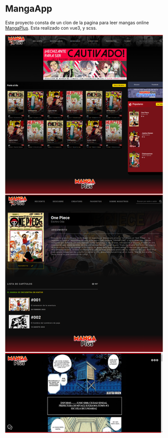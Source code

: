 # MangaApp 
Este proyecto consta de un clon de la pagina para leer mangas online <a href="https://mangaplus.shueisha.co.jp/updates">MangaPlus</a>.
Esta realizado con vue3, y scss.

<img src="public/screenshotv3.png" alt="screenshotv3" />
<img src="public/title.png" alt="screenshotTitle" />
<img src="public/viewer.png"alt="viewer" />



